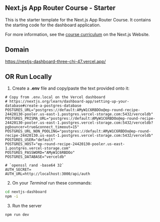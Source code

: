 ## Next.js App Router Course - Starter

This is the starter template for the Next.js App Router Course. It contains the starting code for the dashboard application.

For more information, see the [course curriculum](https://nextjs.org/learn) on the Next.js Website.

## Domain

https://nextjs-dashboard-three-chi-47.vercel.app/ 

## OR Run Locally

1. Create a **.env** file and copy/paste the text provided onto it:
```env
# Copy from .env.local on the Vercel dashboard
# https://nextjs.org/learn/dashboard-app/setting-up-your-database#create-a-postgres-database
POSTGRES_URL="postgres://default:AMyW1C6RBDOo@ep-round-recipe-24420130-pooler.us-east-1.postgres.vercel-storage.com:5432/verceldb"
POSTGRES_PRISMA_URL="postgres://default:AMyW1C6RBDOo@ep-round-recipe-24420130-pooler.us-east-1.postgres.vercel-storage.com:5432/verceldb?pgbouncer=true&connect_timeout=15"
POSTGRES_URL_NON_POOLING="postgres://default:AMyW1C6RBDOo@ep-round-recipe-24420130.us-east-1.postgres.vercel-storage.com:5432/verceldb"
POSTGRES_USER="default"
POSTGRES_HOST="ep-round-recipe-24420130-pooler.us-east-1.postgres.vercel-storage.com"
POSTGRES_PASSWORD="AMyW1C6RBDOo"
POSTGRES_DATABASE="verceldb"

# `openssl rand -base64 32`
AUTH_SECRET=
AUTH_URL=http://localhost:3000/api/auth
```

2. On your *Terminal* run these commands:
```sh
cd nextjs-dashboard
npm -i
```

3. Run the server
```sh
npm run dev
```